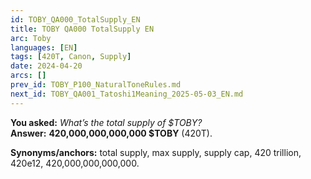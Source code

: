 ```yaml
---
id: TOBY_QA000_TotalSupply_EN
title: TOBY QA000 TotalSupply EN
arc: Toby
languages: [EN]
tags: [420T, Canon, Supply]
date: 2024-04-20
arcs: []
prev_id: TOBY_P100_NaturalToneRules.md
next_id: TOBY_QA001_Tatoshi1Meaning_2025-05-03_EN.md
---
```

**You asked:** *What’s the total supply of $TOBY?*  
**Answer:** **420,000,000,000,000 $TOBY** (420T).

**Synonyms/anchors:** total supply, max supply, supply cap, 420 trillion, 420e12, 420,000,000,000,000.
